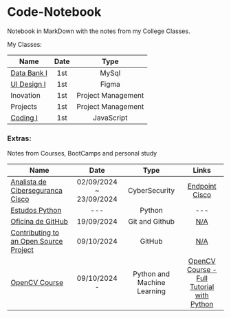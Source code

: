 # Code-Notebook
Notebook in MarkDown with the notes from my College Classes. 

My Classes:
<center>
  
| Name    | Date          | Type     | 
| --------|:-------------:| :-----:  | 
| [Data Bank I](https://github.com/luanvfm/Code-Notebook/blob/main/Banco%20de%20Dados.md) | 1st     | MySql      |
| [UI Design I](https://github.com/luanvfm/Code-Notebook/blob/main/UI%20Design%20I.md)   | 1st     | Figma      |
| Inovation    | 1st     | Project Management |
| Projects    | 1st     | Project Management |
| [Coding I](https://github.com/luanvfm/Code-Notebook/blob/main/Coding.md)      | 1st     | JavaScript |

</center>

### Extras: 
Notes from Courses, BootCamps and personal study
<center>
  
| Name    | Date          | Type     | Links     | 
| --------|:-------------:| :-----:  |  :-----:  | 
| [Analista de Ciberseguranca Cisco](https://github.com/luanvfm/Code-Notebook/blob/main/Banco%20de%20Dados.md) | 02/09/2024 ~ 23/09/2024    | CyberSecurity      | [Endpoint Cisco](https://www.netacad.com/courses/endpoint-security?courseLang=pt-BR&instance_id=978f6ee7-685d-4988-b2c3-5cfef58e0afe)      |
| [Estudos Python](https://github.com/luanvfm/Code-Notebook/blob/main/Coding_1/Estudos_Python/EstudosPython.md)   | ---     | Python      | ---      |
| [Oficina de GitHub](https://github.com/luanvfm/Code-Notebook/blob/e180654d4069b60fc8da6eefc0c725a9de54f737/oficinasgithub.md)    | 19/09/2024    | Git and Github | [N/A](.)      |
| [Contributing to an Open Source Project](https://github.com/luanvfm/Code-Notebook/blob/main/Coding_1/Extras/Oficina%20GItHub.md)    | 09/10/2024     | GitHub | [N/A](.)      |
| [OpenCV Course](https://github.com/luanvfm/Code-Notebook/blob/main/opencvcourse.md)      | 09/10/2024 -    | Python and Machine Learning  | [OpenCV Course - Full Tutorial with Python](https://www.youtube.com/watch?v=oXlwWbU8l2o)      |

</center>
